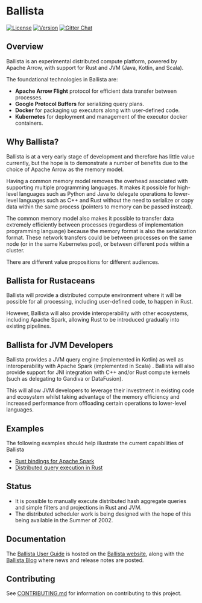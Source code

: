 # Ballista

[![License](https://img.shields.io/badge/License-Apache%202.0-blue.svg)](https://opensource.org/licenses/Apache-2.0)
[![Version](https://img.shields.io/crates/v/ballista.svg)](https://crates.io/crates/ballista)
[![Gitter Chat](https://badges.gitter.im/ballista-rs/community.svg)](https://gitter.im/ballista-rs/community?utm_source=badge&utm_medium=badge&utm_campaign=pr-badge&utm_content=badge)

## Overview

Ballista is an experimental distributed compute platform, powered by Apache Arrow, with support for Rust and JVM (Java, Kotlin, and Scala).

The foundational technologies in Ballista are:

- **Apache Arrow Flight** protocol for efficient data transfer between processes.
- **Google Protocol Buffers** for serializing query plans.
- **Docker** for packaging up executors along with user-defined code.
- **Kubernetes** for deployment and management of the executor docker containers.

## Why Ballista?

Ballista is at a very early stage of development and therefore has little value currently, but the hope is to demonstrate a number of benefits due to the choice of Apache Arrow as the memory model.

Having a common memory model removes the overhead associated with supporting multiple programming languages. It makes it possible for high-level languages such as Python and Java to delegate operations to lower-level languages such as C++ and Rust without the need to serialize or copy data within the same process (pointers to memory can be passed instead).

The common memory model also makes it possible to transfer data extremely efficiently between processes (regardless of implementation programming language) because the memory format is also the serialization format. These network transfers could be between processes on the same node (or in the same Kubernetes pod), or between different pods within a cluster.

There are different value propositions for different audiences.

## Ballista for Rustaceans

Ballista will provide a distributed compute environment where it will be possible for all processing, including user-defined code, to happen in Rust.

However, Ballista will also provide interoperability with other ecosystems, including Apache Spark, allowing Rust to be introduced gradually into existing pipelines.

## Ballista for JVM Developers

Ballista provides a JVM query engine (implemented in Kotlin) as well as interoperability with Apache Spark (implemented in Scala) . Ballista will also provide support for JNI integration with C++ and/or Rust compute kernels (such as delegating to Gandiva or DataFusion).

This will allow JVM developers to leverage their investment in existing code and ecosystem whilst taking advantage of the memory efficiency and increased performance from offloading certain operations to lower-level languages.

## Examples

The following examples should help illustrate the current capabilities of Ballista

- [Rust bindings for Apache Spark](https://github.com/ballista-compute/ballista/tree/master/rust/examples/apache-spark-rust-bindings)
- [Distributed query execution in Rust](https://github.com/ballista-compute/ballista/tree/master/rust/examples/parallel-aggregate)

## Status

- It is possible to manually execute distributed hash aggregate queries and simple filters and projections in Rust and JVM.
- The distributed scheduler work is being designed with the hope of this being available in the Summer of 2002.

## Documentation

The [Ballista User Guide](https://ballistacompute.org/docs/) is hosted on the [Ballista website](https://ballistacompute.org/), along with the [Ballista Blog](https://ballistacompute.org/) where news and release notes are posted.
## Contributing

See [CONTRIBUTING.md](CONTRIBUTING.md) for information on contributing to this project.





